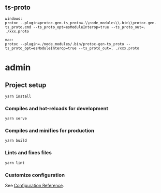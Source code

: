 ## ts-proto
```shell
windows:
protoc --plugin=protoc-gen-ts_proto=.\\node_modules\\.bin\\protoc-gen-ts_proto.cmd --ts_proto_opt=esModuleInterop=true --ts_proto_out=. ./xxx.proto 

mac: 
protoc --plugin=./node_modules/.bin/protoc-gen-ts_proto --ts_proto_opt=esModuleInterop=true --ts_proto_out=. ./xxx.proto

```

# admin

## Project setup
```
yarn install
```

### Compiles and hot-reloads for development
```
yarn serve
```

### Compiles and minifies for production
```
yarn build
```

### Lints and fixes files
```
yarn lint
```

### Customize configuration
See [Configuration Reference](https://cli.vuejs.org/config/).
